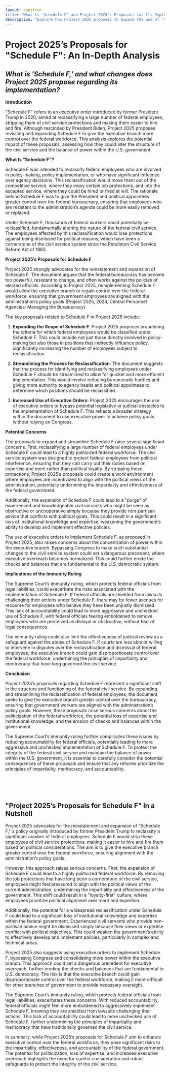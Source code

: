 ```yaml
---
layout: question
title: "What is 'Schedule F' and Project 2025's Proposals for Its Implementation?"
description: "Explore how Project 2025 proposes to expand the use of 'Schedule F,' reclassifying federal employees and potentially reshaping the civil service through greater executive control."
---
```


# Project 2025’s Proposals for "Schedule F": An In-Depth Analysis

## *What is 'Schedule F,' and what changes does Project 2025 propose regarding its implementation?*

**Introduction**

"Schedule F" refers to an executive order introduced by former President Trump in 2020, aimed at reclassifying a large number of federal employees, stripping them of civil service protections and making them easier to hire and fire. Although rescinded by President Biden, Project 2025 proposes revisiting and expanding Schedule F to give the executive branch more control over the federal workforce. This analysis explores the potential impact of these proposals, assessing how they could alter the structure of the civil service and the balance of power within the U.S. government.

**What Is "Schedule F"?**

Schedule F was intended to reclassify federal employees who are involved in policy-making, policy implementation, or who have significant influence over agency decisions. This reclassification would move them out of the competitive service, where they enjoy certain job protections, and into the excepted service, where they could be hired or fired at will. The rationale behind Schedule F was to give the President and political appointees greater control over the federal bureaucracy, ensuring that employees who are resistant to the administration’s agenda could be more easily removed or replaced.

Under Schedule F, thousands of federal workers could potentially be reclassified, fundamentally altering the nature of the federal civil service. The employees affected by this reclassification would lose protections against being dismissed for political reasons, which have been a cornerstone of the civil service system since the Pendleton Civil Service Reform Act of 1883.

**Project 2025’s Proposals for Schedule F**

Project 2025 strongly advocates for the reinstatement and expansion of Schedule F. The document argues that the federal bureaucracy has become too powerful, resistant to change, and often works against the policies of elected officials. According to Project 2025, reimplementing Schedule F would allow the executive branch to regain control over the federal workforce, ensuring that government employees are aligned with the administration’s policy goals (Project 2025, 2024, Central Personnel Agencies: Managing the Bureaucracy).

The key proposals related to Schedule F in Project 2025 include:

1. **Expanding the Scope of Schedule F**: Project 2025 proposes broadening the criteria for which federal employees would be classified under Schedule F. This could include not just those directly involved in policy-making but also those in positions that indirectly influence policy, significantly increasing the number of employees subject to reclassification.

2. **Streamlining the Process for Reclassification**: The document suggests that the process for identifying and reclassifying employees under Schedule F should be streamlined to allow for quicker and more efficient implementation. This would involve reducing bureaucratic hurdles and giving more authority to agency heads and political appointees to determine which positions should be reclassified.

3. **Increased Use of Executive Orders**: Project 2025 encourages the use of executive orders to bypass potential legislative or judicial obstacles to the implementation of Schedule F. This reflects a broader strategy within the document to use executive power to achieve policy goals without relying on Congress.

**Potential Concerns**

The proposals to expand and streamline Schedule F raise several significant concerns. First, reclassifying a large number of federal employees under Schedule F could lead to a highly politicized federal workforce. The civil service system was designed to protect federal employees from political interference, ensuring that they can carry out their duties based on expertise and merit rather than political loyalty. By stripping these protections, Project 2025’s proposals could create a work environment where employees are incentivized to align with the political views of the administration, potentially undermining the impartiality and effectiveness of the federal government.

Additionally, the expansion of Schedule F could lead to a "purge" of experienced and knowledgeable civil servants who might be seen as obstructive or uncooperative simply because they provide non-partisan advice that conflicts with political goals. This could result in a significant loss of institutional knowledge and expertise, weakening the government’s ability to develop and implement effective policies.

The use of executive orders to implement Schedule F, as proposed in Project 2025, also raises concerns about the concentration of power within the executive branch. Bypassing Congress to make such substantial changes to the civil service system could set a dangerous precedent, where executive overreach becomes normalized. This could further erode the checks and balances that are fundamental to the U.S. democratic system.

**Implications of the Immunity Ruling**

The Supreme Court’s immunity ruling, which protects federal officials from legal liabilities, could exacerbate the risks associated with the implementation of Schedule F. If federal officials are shielded from lawsuits challenging their actions under Schedule F, there may be fewer avenues for recourse for employees who believe they have been unjustly dismissed. This lack of accountability could lead to more aggressive and unchecked use of Schedule F, with federal officials feeling emboldened to remove employees who are perceived as disloyal or obstructive, without fear of legal consequences.

The immunity ruling could also limit the effectiveness of judicial review as a safeguard against the abuse of Schedule F. If courts are less able or willing to intervene in disputes over the reclassification and dismissal of federal employees, the executive branch could gain disproportionate control over the federal workforce, undermining the principles of impartiality and meritocracy that have long governed the civil service.

**Conclusion**

Project 2025’s proposals regarding Schedule F represent a significant shift in the structure and functioning of the federal civil service. By expanding and streamlining the reclassification of federal employees, the document seeks to give the executive branch greater control over the bureaucracy, ensuring that government workers are aligned with the administration’s policy goals. However, these proposals raise serious concerns about the politicization of the federal workforce, the potential loss of expertise and institutional knowledge, and the erosion of checks and balances within the government.

The Supreme Court’s immunity ruling further complicates these issues by reducing accountability for federal officials, potentially leading to more aggressive and unchecked implementation of Schedule F. To protect the integrity of the federal civil service and maintain the balance of power within the U.S. government, it is essential to carefully consider the potential consequences of these proposals and ensure that any reforms prioritize the principles of impartiality, meritocracy, and accountability.

<br><br><br>

## <span id="nutshell">"Project 2025’s Proposals for Schedule F" In a Nutshell</span>

Project 2025 advocates for the reinstatement and expansion of "Schedule F," a policy originally introduced by former President Trump to reclassify a significant number of federal employees. Schedule F would strip these employees of civil service protections, making it easier to hire and fire them based on political considerations. The aim is to give the executive branch greater control over the federal workforce, ensuring alignment with the administration’s policy goals.

However, this approach raises serious concerns. First, the expansion of Schedule F could lead to a highly politicized federal workforce. By removing the job protections that have long been a cornerstone of the civil service, employees might feel pressured to align with the political views of the current administration, undermining the impartiality and effectiveness of the government. This shift could result in a "loyalty-first" culture, where employees prioritize political alignment over merit and expertise.

Additionally, the potential for a widespread reclassification under Schedule F could lead to a significant loss of institutional knowledge and expertise within the federal government. Experienced civil servants who provide non-partisan advice might be dismissed simply because their views or expertise conflict with political objectives. This could weaken the government’s ability to effectively develop and implement policies, particularly in complex and technical areas.

Project 2025 also suggests using executive orders to implement Schedule F, bypassing Congress and consolidating more power within the executive branch. This approach could set a dangerous precedent for executive overreach, further eroding the checks and balances that are fundamental to U.S. democracy. The risk is that the executive branch could gain disproportionate control over the federal workforce, making it more difficult for other branches of government to provide necessary oversight.

The Supreme Court’s immunity ruling, which protects federal officials from legal liabilities, exacerbates these concerns. With reduced accountability, federal officials might feel more emboldened to aggressively implement Schedule F, knowing they are shielded from lawsuits challenging their actions. This lack of accountability could lead to more unchecked use of Schedule F, further undermining the principles of impartiality and meritocracy that have traditionally governed the civil service.

In summary, while Project 2025’s proposals for Schedule F aim to enhance executive control over the federal workforce, they pose significant risks to the impartiality, effectiveness, and accountability of the federal government. The potential for politicization, loss of expertise, and increased executive overreach highlights the need for careful consideration and robust safeguards to protect the integrity of the civil service.
